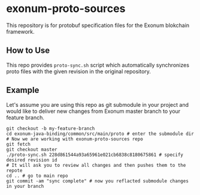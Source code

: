 # exonum-proto-sources
This repository is for protobuf specification files for the Exonum blokchain framework. 

## How to Use
This repo provides `proto-sync.sh` script which automatically synchronizes proto files 
with the given revision in the original repository.

## Example
Let's assume you are using this repo as git submodule in your project and would like
to deliver new changes from Exonum master branch to your feature branch.
```shell script
git checkout -b my-feature-branch
cd exonum-java-binding/common/src/main/proto # enter the submodule dir
# Now we are working with exonum-proto-sources repo
git fetch
git checkout master
./proto-sync.sh 228d861544a93a65961e021cb6838c8180675861 # specify desired revision id
# It will ask you to review all changes and then pushes them to the repote
cd .. # go to main repo
git commit -am "sync complete" # now you reflacted submodule changes in your branch
``` 
